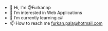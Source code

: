 - 👋 Hi, I’m @Furkannp
- 👀 I’m interested in Web Applications
- 🌱 I’m currently learning c#
- 📫 How to reach me furkan.pala@hotmail.com

<!---
Furkannp/Furkannp is a ✨ special ✨ repository because its `README.md` (this file) appears on your GitHub profile.
You can click the Preview link to take a look at your changes.
--->
